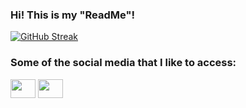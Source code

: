 ### Hi! This is my "ReadMe"!

[![GitHub Streak](https://streak-stats.demolab.com?user=PancakeProgrammer-bit&theme=dark&exclude_days=Sun)](https://git.io/streak-stats)

### Some of the social media that I like to access:
<p align="left">
<a href="https://www.linkedin.com/in/rayan-gaiotto-aa505824b/" target="blank"><img align="center" src="https://cdn.jsdelivr.net/npm/simple-icons@3.0.1/icons/linkedin.svg" alt="" height="30" width="40" /></a>
<a href="https://www.instagram.com/ray_gaiotto/" target="blank"><img align="center" src="https://cdn.jsdelivr.net/npm/simple-icons@3.0.1/icons/instagram.svg" alt="" height="30" width="40" /></a>
</p>









